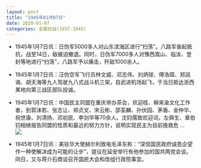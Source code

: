 ```yaml
---
layout: post
title: "1945年01月07日"
date: 2020-01-07
categories: 全面抗战(1937-1945)
---
```


<meta name="referrer" content="no-referrer" />

- 1945年1月7日讯：日伪军5000多人对山东滨海区进行“扫荡”。八路军奋起抵抗，战至14日，敌被迫撤退。同时，日伪军7000多人对豫西嵩山、临汝、登封等地进行“扫荡”，八路军予以痛击，歼敌1000余人。 

- 1945年1月7日讯：汪伪空军飞行员林文威、邓志伟、刘炳球、傅浩璋、郑润诲、胡天海等九人驾驶九八式战斗机三架，自武进机场起飞，于当日抵达浙西某地向第三战区部队投诚。 

- 1945年1月7日讯：中国民主同盟在重庆举办茶会，欢迎桂、柳来渝文化工作者，到郭沫若、张志让、郑贞文、宋云彬、邵荃麟、孙伏园、茅盾、金仲华、祝世康、刘清扬、邓初民、李剑华等70余人。沈钧儒致欢迎词，左舜生、章伯钧相继报告同盟的性质和最近的努力方针，说明实现民主为目前挽救危 ... <br/><img src="https://wx2.sinaimg.cn/large/aca367d8ly1ganteaqfxoj20c809zdfw.jpg" />

- 1945年1月7日讯：美驻华大使赫尔利致电毛泽东称：“深信国民政府诚恳企望作一种使解决成为可能的让步”，提议在延安举行有他参加的国共两党会谈。同日，又与蒋介石商谈召开国民大会和改组行政院事宜。 

